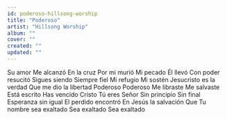 ```yaml
---
id: poderoso-hillsong-worship
title: "Poderoso"
artist: "Hillsong Worship"
album: ""
cover: ""
created: ""
updated: ""
---
```


Su amor
Me alcanzó
En la cruz
Por mi murió
Mi pecado Él llevó
Con poder resucitó
Sigues siendo
Siempre fiel
Mi refugio
Mi sostén
Jesucristo es la verdad
Que me dio la libertad
Poderoso
Poderoso
Me libraste
Me salvaste
Está escrito
Has vencido
Cristo Tú eres Señor
Sin principio
Sin final
Esperanza sin igual
El perdido encontró
En Jesús la salvación
Que Tu nombre sea exaltado
Sea exaltado
Sea exaltado